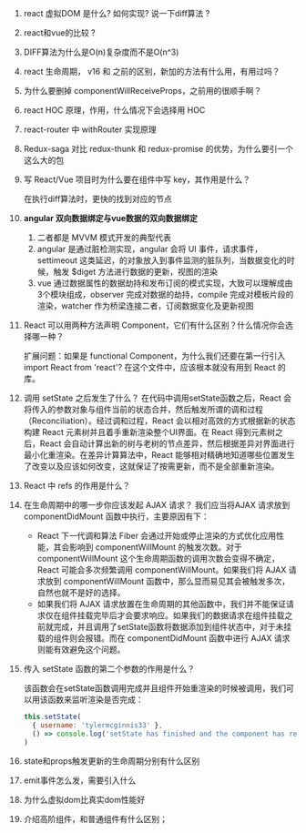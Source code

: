 1. react 虚拟DOM 是什么? 如何实现? 说一下diff算法 ?

2. react和vue的比较 ? 

3. DIFF算法为什么是O(n)复杂度而不是O(n^3)

4. react 生命周期， v16 和 之前的区别，新加的方法有什么用，有用过吗？

5. 为什么要删掉 componentWillReceiveProps，之前用的很顺手啊？

6. react HOC 原理，作用，什么情况下会选择用 HOC

7. react-router 中 withRouter 实现原理

8. Redux-saga 对比 redux-thunk 和 redux-promise 的优势，为什么要引一个这么大的包

9. 写 React/Vue 项目时为什么要在组件中写 key，其作用是什么？

   在执行diff算法时，更快的找到对应的节点

10. **angular 双向数据绑定与vue数据的双向数据绑定**

    1. 二者都是 MVVM 模式开发的典型代表
    2. angular 是通过脏检测实现，angular 会将 UI 事件，请求事件，settimeout 这类延迟，的对象放入到事件监测的脏队列，当数据变化的时候，触发 $diget 方法进行数据的更新，视图的渲染
    3. vue 通过数据属性的数据劫持和发布订阅的模式实现，大致可以理解成由3个模块组成，observer 完成对数据的劫持，compile 完成对模板片段的渲染，watcher 作为桥梁连接二者，订阅数据变化及更新视图

11. React 可以用两种方法声明 Component，它们有什么区别？什么情况你会选择哪一种？

    扩展问题：如果是 functional Component，为什么我们还要在第一行引入 import React from 'react'? 在这个文件中，应该根本就没有用到 React 的库。

12. 调用 setState 之后发生了什么？
    在代码中调用setState函数之后，React 会将传入的参数对象与组件当前的状态合并，然后触发所谓的调和过程（Reconciliation）。经过调和过程，React 会以相对高效的方式根据新的状态构建 React 元素树并且着手重新渲染整个UI界面。在 React 得到元素树之后，React 会自动计算出新的树与老树的节点差异，然后根据差异对界面进行最小化重渲染。在差异计算算法中，React 能够相对精确地知道哪些位置发生了改变以及应该如何改变，这就保证了按需更新，而不是全部重新渲染。

    

13. React 中 refs 的作用是什么？ 

14. 在生命周期中的哪一步你应该发起 AJAX 请求？
    我们应当将AJAX 请求放到 componentDidMount 函数中执行，主要原因有下：

    - React 下一代调和算法 Fiber 会通过开始或停止渲染的方式优化应用性能，其会影响到 componentWillMount 的触发次数。对于 componentWillMount 这个生命周期函数的调用次数会变得不确定，React 可能会多次频繁调用 componentWillMount。如果我们将 AJAX 请求放到 componentWillMount 函数中，那么显而易见其会被触发多次，自然也就不是好的选择。
    - 如果我们将 AJAX 请求放置在生命周期的其他函数中，我们并不能保证请求仅在组件挂载完毕后才会要求响应。如果我们的数据请求在组件挂载之前就完成，并且调用了setState函数将数据添加到组件状态中，对于未挂载的组件则会报错。而在 componentDidMount 函数中进行 AJAX 请求则能有效避免这个问题。

15. 传入 setState 函数的第二个参数的作用是什么？

    该函数会在setState函数调用完成并且组件开始重渲染的时候被调用，我们可以用该函数来监听渲染是否完成：

    ```js
    this.setState(
      { username: 'tylermcginnis33' },
      () => console.log('setState has finished and the component has re-rendered.')
    )
    ```

 

16. state和props触发更新的生命周期分别有什么区别
17. emit事件怎么发，需要引入什么
18. 为什么虚拟dom比真实dom性能好
19. 介绍高阶组件，和普通组件有什么区别；

 

 

 

 

 

